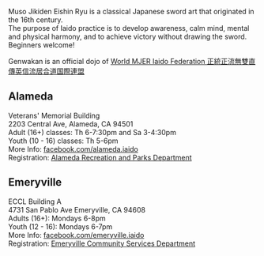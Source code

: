 Muso Jikiden Eishin Ryu is a classical Japanese sword art that originated in the 16th century.    
The purpose of Iaido practice is to develop awareness, calm mind, mental and physical harmony, and to achieve victory without drawing the sword.    
Beginners welcome!    

Genwakan is an official dojo of [World MJER Iaido Federation 正統正流無雙直傳英信流居合道国際連盟](https://mjer-iaido.github.io/en/)

## Alameda
Veterans' Memorial Building    
2203 Central Ave, Alameda, CA 94501    
Adult (16+) classes: Th 6-7:30pm and Sa 3-4:30pm    
Youth (10 - 16) classes: Th 5-6pm    
More Info: [facebook.com/alameda.iaido](https://www.facebook.com/alameda.iaido)    
Registration: [Alameda Recreation and Parks Department](https://anc.apm.activecommunities.com/alamedarecreation/activity/search?onlineSiteId=0&activity_select_param=2&activity_category_ids=45&activity_keyword=iaido&viewMode=list)

## Emeryville
ECCL Building A    
4731 San Pablo Ave Emeryville, CA 94608    
Adults (16+): Mondays 6-8pm    
Youth (12 - 16): Mondays 6-7pm    
More Info: [facebook.com/emeryville.iaido](https://www.facebook.com/emeryville.iaido)    
Registration: [Emeryville Community Services Department](https://secure.rec1.com/CA/emeryville-ca/catalog/index/86609cb721c3cd83721f116a6712dd26?filter=c2VhcmNoPWlhaWRv)
